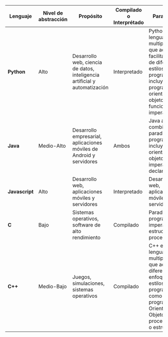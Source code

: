 |**Lenguaje**|**Nivel de abstracción**|**Propósito**|**Compilado o Interprétado**|**Paradigmas**|
|-|-|-|-|-|
|**Python**|Alto|Desarrollo web, ciencia de datos, inteligencia artificial y automatización|Interpretado|Python es un lenguaje multiparadigma que admite y facilita el uso de diferentes estilos de programación, incluyendo la programación orientada a objetos, funcional y imperativa|
|**Java**|Medio-Alto|Desarrollo empresarial, aplicaciones móviles de Android y servidores|Ambos|Java admite y combina varios paradigmas de programación, incluyendo el orientado a objetos, imperativo y declarativo|
|**Javascript**|Alto|Desarrollo web, aplicaciones móviles y servidores|Interpretado|Desarrollo web, aplicaciones móviles y servidores|
|**C**|Bajo|Sistemas operativos, software de alto rendimiento|Compilado|Paradigma de programación imperativa, estructurada y procedimental|
|**C++**|Medio-Bajo|Juegos, simulaciones, sistemas operativos|Compilado|C++ es un lenguaje multiparadigma que admite diferentes enfoques y estilos de programación como programación Orientada a Objetos, procedimental o estructurada|